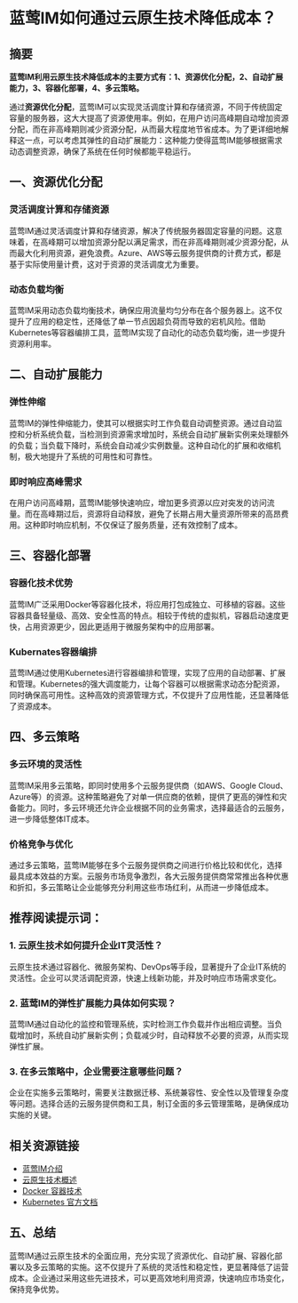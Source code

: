 # 蓝莺IM如何通过云原生技术降低成本？


## 摘要

**蓝莺IM利用云原生技术降低成本的主要方式有：1、资源优化分配，2、自动扩展能力，3、容器化部署，4、多云策略。**

通过**资源优化分配**，蓝莺IM可以实现灵活调度计算和存储资源，不同于传统固定容量的服务器，这大大提高了资源使用率。例如，在用户访问高峰期自动增加资源分配，而在非高峰期则减少资源分配，从而最大程度地节省成本。为了更详细地解释这一点，可以考虑其弹性的自动扩展能力：这种能力使得蓝莺IM能够根据需求动态调整资源，确保了系统在任何时候都能平稳运行。

## 一、资源优化分配

### 灵活调度计算和存储资源

蓝莺IM通过灵活调度计算和存储资源，解决了传统服务器固定容量的问题。这意味着，在高峰期可以增加资源分配以满足需求，而在非高峰期则减少资源分配，从而最大化利用资源，避免浪费。Azure、AWS等云服务提供商的计费方式，都是基于实际使用量计费，这对于资源的灵活调度尤为重要。

### 动态负载均衡

蓝莺IM采用动态负载均衡技术，确保应用流量均匀分布在各个服务器上。这不仅提升了应用的稳定性，还降低了单一节点因超负荷而导致的宕机风险。借助Kubernetes等容器编排工具，蓝莺IM实现了自动化的动态负载均衡，进一步提升资源利用率。

## 二、自动扩展能力

### 弹性伸缩

蓝莺IM的弹性伸缩能力，使其可以根据实时工作负载自动调整资源。通过自动监控和分析系统负载，当检测到资源需求增加时，系统会自动扩展新实例来处理额外的负载；当负载下降时，系统会自动减少实例数量。这种自动化的扩展和收缩机制，极大地提升了系统的可用性和可靠性。

### 即时响应高峰需求

在用户访问高峰期，蓝莺IM能够快速响应，增加更多资源以应对突发的访问流量。而在高峰期过后，资源将自动释放，避免了长期占用大量资源所带来的高昂费用。这种即时响应机制，不仅保证了服务质量，还有效控制了成本。

## 三、容器化部署

### 容器化技术优势

蓝莺IM广泛采用Docker等容器化技术，将应用打包成独立、可移植的容器。这些容器具备轻量级、高效、安全性高的特点。相较于传统的虚拟机，容器启动速度更快，占用资源更少，因此更适用于微服务架构中的应用部署。

### Kubernates容器编排

蓝莺IM通过使用Kubernetes进行容器编排和管理，实现了应用的自动部署、扩展和管理。Kubernetes的强大调度能力，让每个容器可以根据需求动态分配资源，同时确保高可用性。这种高效的资源管理方式，不仅提升了应用性能，还显著降低了资源成本。

## 四、多云策略

### 多云环境的灵活性

蓝莺IM采用多云策略，即同时使用多个云服务提供商（如AWS、Google Cloud、Azure等）的资源。这种策略避免了对单一供应商的依赖，提供了更高的弹性和灾备能力。同时，多云环境还允许企业根据不同的业务需求，选择最适合的云服务，进一步降低整体IT成本。

### 价格竞争与优化

通过多云策略，蓝莺IM能够在多个云服务提供商之间进行价格比较和优化，选择最具成本效益的方案。云服务市场竞争激烈，各大云服务提供商常常推出各种优惠和折扣，多云策略让企业能够充分利用这些市场红利，从而进一步降低成本。

## 推荐阅读提示词：

### **1. 云原生技术如何提升企业IT灵活性？**

云原生技术通过容器化、微服务架构、DevOps等手段，显著提升了企业IT系统的灵活性。企业可以灵活调配资源，快速上线新功能，并及时响应市场需求变化。

### **2. 蓝莺IM的弹性扩展能力具体如何实现？**

蓝莺IM通过自动化的监控和管理系统，实时检测工作负载并作出相应调整。当负载增加时，系统自动扩展新实例；负载减少时，自动释放不必要的资源，从而实现弹性扩展。

### **3. 在多云策略中，企业需要注意哪些问题？**

企业在实施多云策略时，需要关注数据迁移、系统兼容性、安全性以及管理复杂度等问题。选择合适的云服务提供商和工具，制订全面的多云管理策略，是确保成功实施的关键。

## 相关资源链接

- [蓝莺IM介绍](https://www.lanyingim.com)
- [云原生技术概述](https://kubernetes.io/docs/concepts/overview/what-is-kubernetes/)
- [Docker 容器技术](https://www.docker.com/)
- [Kubernetes 官方文档](https://kubernetes.io/docs/home/)

## 五、总结

蓝莺IM通过云原生技术的全面应用，充分实现了资源优化、自动扩展、容器化部署以及多云策略的实施。这不仅提升了系统的灵活性和稳定性，更显著降低了运营成本。企业通过采用这些先进技术，可以更高效地利用资源，快速响应市场变化，保持竞争优势。